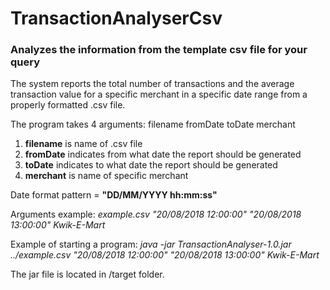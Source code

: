 # TransactionAnalyserCsv
### Analyzes the information from the template csv file for your query
The system reports the total number of transactions and the average transaction value for a specific merchant in a specific date range from a properly formatted .csv file.

The program takes 4 arguments:
filename fromDate toDate merchant
1) <b>filename</b> is name of .csv file
2) <b>fromDate</b> indicates from what date the report should be generated
3) <b>toDate</b> indicates to what date the report should be generated
4) <b>merchant</b> is name of specific merchant

Date format pattern = <b>"DD/MM/YYYY hh:mm:ss"</b>

Arguments example: <i>example.csv "20/08/2018 12:00:00" "20/08/2018 13:00:00" Kwik-E-Mart</i>

Example of starting a program: <i>java -jar TransactionAnalyser-1.0.jar ../example.csv "20/08/2018 12:00:00" "20/08/2018 13:00:00" Kwik-E-Mart</i>

The jar file is located in /target folder.
